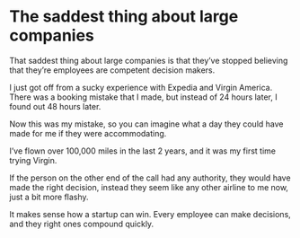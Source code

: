 # The saddest thing about large companies


That saddest thing about large companies is that they’ve stopped believing
that they’re employees are competent decision makers.

I just got off from a sucky experience with Expedia and Virgin America. There
was a booking mistake that I made, but instead of 24 hours later, I found out
48 hours later.

Now this was my mistake, so you can imagine what a day they could have made
for me if they were accommodating.

I’ve flown over 100,000 miles in the last 2 years, and it was my first time
trying Virgin.

If the person on the other end of the call had any authority, they would have
made the right decision, instead they seem like any other airline to me now,
just a bit more flashy.

It makes sense how a startup can win. Every employee can make decisions, and
they right ones compound quickly.

